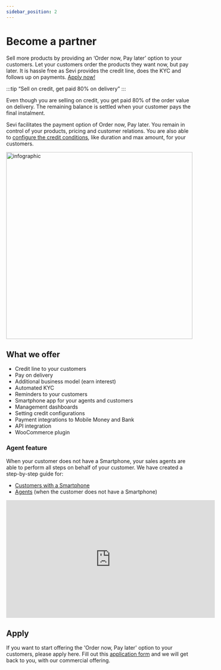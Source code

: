 ```yaml
---
sidebar_position: 2
---
```


# Become a partner

Sell more products by providing an ‘Order now, Pay later’ option to your customers. Let your customers order the products they want now, but pay later. It is hassle free as Sevi provides the credit line, does the KYC and follows up on payments. [Apply now!](https://forms.gle/KvNxBHaUQKEQe5zNA)

:::tip
“Sell on credit, get paid 80% on delivery”
:::

Even though you are selling on credit, you get paid 80% of the order value on delivery. The remaining balance is settled when your customer pays the final instalment. 

Sevi facilitates the payment option of Order now, Pay later. You remain in control of your products, pricing and customer relations. You are also able to [configure the credit conditions](/docs/seller/creditconfiguration), like duration and max amount, for your customers.

<img src="/register/infographics.png" alt="infographic" width="500"/>

## What we offer

- Credit line to your customers
- Pay on delivery
- Additional business model (earn interest)
- Automated KYC
- Reminders to your customers
- Smartphone app for your agents and customers
- Management dashboards
- Setting credit configurations
- Payment integrations to Mobile Money and Bank
- API integration
- WooCommerce plugin

### Agent feature
When your customer does not have a Smartphone, your sales agents are able to perform all steps on behalf of your customer. We have created a step-by-step guide for: 
- [Customers with a Smartphone](/docs/buyer/register/)
- [Agents](/docs/seller/register/) (when the customer does not have a Smartphone)

<iframe width="560" height="315" src="https://www.youtube.com/embed/bbF-tMpLY60" title="YouTube video player" frameborder="0" allow="accelerometer; autoplay; clipboard-write; encrypted-media; gyroscope; picture-in-picture; fullscreen"></iframe>

## Apply
If you want to start offering the 'Order now, Pay later' option to your customers, please apply here.
Fill out this [application form](https://forms.gle/KvNxBHaUQKEQe5zNA) and we will get back to you, with our commercial offering.



